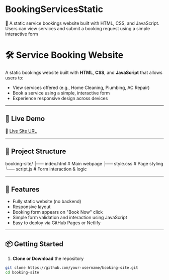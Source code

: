 # BookingServicesStatic
📅 A static service bookings website built with HTML, CSS, and JavaScript. Users can view services and submit a booking request using a simple interactive form
# 🛠️ Service Booking Website

A static bookings website built with **HTML**, **CSS**, and **JavaScript** that allows users to:

- View services offered (e.g., Home Cleaning, Plumbing, AC Repair)
- Book a service using a simple, interactive form
- Experience responsive design across devices

---

## 🚀 Live Demo

🔗 [Live Site URL](https://sahithimavuram.github.io/BookingServicesStatic/) 

---

## 📁 Project Structure

booking-site/
├── index.html # Main webpage
├── style.css # Page styling
└── script.js # Form interaction & logic

---

## 🔧 Features

- Fully static website (no backend)
- Responsive layout
- Booking form appears on "Book Now" click
- Simple form validation and interaction using JavaScript
- Easy to deploy via GitHub Pages or Netlify

---

## 📦 Getting Started

1. **Clone or Download** the repository
```bash
git clone https://github.com/your-username/booking-site.git
cd booking-site
